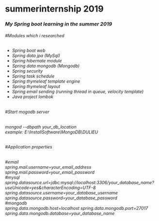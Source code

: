 # summerinternship 2019
<h3><i>My Spring boot learning in the summer 2019</i></h3>
<h6>#Modules which i researched<h6>
<ul>
    <li>Spring boot web</li>
    <li>Spring data jpa (MySql)</li>
    <li>Spring hibernate module</li>
    <li>Spring data mongodb (Mongodb)</li>
    <li>Spring security</li>
    <li>Spring task schedule</li>
    <li>Spring thymeleaf template engine</li>
    <li>Spring thymeleaf layout</li>
    <li>Spring email sending (running thread in queue, velocity template)</li>
    <li>Java project lombok</li>
</ul>

<h6>#Start mogodb server<h6>
<p>
mongod --dbpath your_db_location<br>
example: E:\InstallSoftware\MongoDB\DULIEU
</p>

<h6>#Application properties<h6>
<p>
#email<br>
spring.mail.username=your_email_address
spring.mail.password=your_email_password
<br>#mysql<br>
spring.datasource.url=jdbc:mysql://localhost:3306/your_database_name?useUnicode=yes&characterEncoding=UTF-8
spring.datasource.username=your_database_username
spring.datasource.password=your_database_password
<br>#mongodb<br>
spring.data.mongodb.host=localhost
spring.data.mongodb.port=27017
spring.data.mongodb.database=your_database_name
</p>
